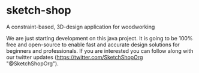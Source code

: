 # sketch-shop
A constraint-based, 3D-design application for woodworking

We are just starting development on this java project.  It is going to be 100% free and open-source to enable fast and accurate design solutions for beginners and professionals.  If you are interested you can follow along with our twitter updates (https://twitter.com/SketchShopOrg "@SketchShopOrg").  
